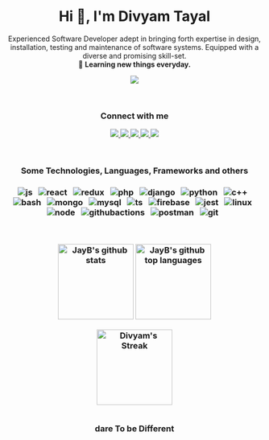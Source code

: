 <h1 align="center">Hi 👋, I'm Divyam Tayal</h1>
<!-- <h3 align="center">A passionate frontend developer from India</h3> -->
<p align="center">
Experienced Software Developer adept in bringing forth expertise in design, installation, testing and maintenance of software systems. Equipped with a diverse and promising skill-set. <br>🚩 <b>Learning new things everyday.</b>
</p>
<p align="center">
  <img src="https://magiccopy.xyz/assets/images/hadder.gif" />
</p>
<br>

<h3 align="center">Connect with me</h3>

<p align="center">
   <a href="https://instagram.com/daretobedifferent18">
		<img src="https://img.shields.io/badge/Linkedin-2088FF?&style=for-the-badge&logo=linkedin&logoColor=white" />
	</a>
	<a href="https://gist.github.com/daretobedifferent18">
		<img src="https://img.shields.io/badge/-Gists-000?style=for-the-badge&logo=Github&logoColor=white" />
	</a>
	<a href="mailto:daretobedifferent10920@gmail.com">
		<img src="https://img.shields.io/badge/Gmail-FE7A16?&style=for-the-badge&logo=gmail&logoColor=white" />
	</a>
	<a href="https://instagram.com/daretobedifferent18">
		<img src="https://img.shields.io/badge/instagram-e60058?&style=for-the-badge&logo=instagram&logoColor=white" />
	</a>
  	<a href="https://twitter.com/divyamtayal18">
		<img src="https://img.shields.io/badge/Twitter-00cbe6?style=for-the-badge&logo=twitter&logoColor=white" />
	</a>
</p>
<br>
<h3 align="center">Some Technologies, Languages, Frameworks and others<h3/>
  
<p align="center">
	<img src="https://img.shields.io/badge/JavaScript-F7DF1E?style=for-the-badge&logo=javascript&logoColor=black" alt="js" />&nbsp;&nbsp;
	<img src="https://img.shields.io/badge/React-a5f2f1?style=for-the-badge&logo=react&logoColor=black" alt="react" />&nbsp;&nbsp;
	<img src="https://img.shields.io/badge/Redux-0b0957?style=for-the-badge&logo=redux&logoColor=white" alt="redux" />&nbsp;&nbsp;
	<img src="https://img.shields.io/badge/PHP-5d59cf?style=for-the-badge&logo=php&logoColor=white" alt="php" />&nbsp;&nbsp;
	<img src="https://img.shields.io/badge/django-067a29?&style=for-the-badge&logo=django&logoColor=white" alt="django" />&nbsp;&nbsp;
	<img src="https://img.shields.io/badge/Python-008094?&style=for-the-badge&logo=python&logoColor=white" alt="python" />&nbsp;&nbsp;
	<img src="https://img.shields.io/badge/C++-a31d8f?&style=for-the-badge&logo=cplusplus&logoColor=white" alt="c++" />&nbsp;&nbsp;
	<img src="https://img.shields.io/badge/shell_script%20-%23121011.svg?&style=for-the-badge&logo=gnu-bash&logoColor=white" alt="bash" />&nbsp;&nbsp;
	<img src="https://img.shields.io/badge/MongoDB-%234ea94b.svg?&style=for-the-badge&logo=mongodb&logoColor=white" alt="mongo" />&nbsp;&nbsp;
	<img src="https://img.shields.io/badge/MySQL-00000F?style=for-the-badge&logo=mysql&logoColor=white" alt="mysql" />&nbsp;&nbsp;
	<img src="https://img.shields.io/badge/Typescript-00000F?style=for-the-badge&logo=typescript&logoColor=white" alt="ts" />&nbsp;&nbsp;
	<img src="https://img.shields.io/badge/Firebase-ffca28?style=for-the-badge&logo=firebase&logoColor=black" alt="firebase" />&nbsp;&nbsp;
	<img src="https://img.shields.io/badge/Jest-ff8800?style=for-the-badge&logo=jest&logoColor=white" alt="jest" />&nbsp;&nbsp;
	<img src="https://img.shields.io/badge/Linux-FCC624?style=for-the-badge&logo=linux&logoColor=black" alt="linux" />&nbsp;&nbsp;
  <img src="https://img.shields.io/badge/Nodejs-197006?&style=for-the-badge&logo=node.js&logoColor=white" alt="node" />&nbsp;&nbsp;
	<img src="https://img.shields.io/badge/github_actions-2088FF?style=for-the-badge&logo=github-actions&logoColor=white" alt="githubactions" />&nbsp;&nbsp;
	<img src="https://img.shields.io/badge/postman-FF6C37?style=for-the-badge&logo=postman&logoColor=white" alt="postman" />&nbsp;&nbsp;
	<img src="https://img.shields.io/badge/git-F05032?style=for-the-badge&logo=git&logoColor=white" alt="git" />&nbsp;&nbsp;
</p>

  <br>
<p align="center">
  <img height="150em" src="https://github-readme-stats.vercel.app/api?username=daretobedifferent18&show_icons=true&theme=merko&count_private=true" alt="JayB's github stats" />
  <img height="150em" src="https://github-readme-stats.vercel.app/api/top-langs/?username=daretobedifferent18&theme=merko&layout=compact" alt="JayB's github top languages" />
</p>
<p align="center">
    <img  height="150em" alt="Divyam's Streak" src="https://github-readme-streak-stats.herokuapp.com/?user=daretobedifferent18&theme=merko&hide_border=true"/>
  <br>
  <br>
<!--   <p align="center"> If you can dream it, you can do it🔥 </p> -->
  <p align="center"> dare To be Different </p>
</p>

